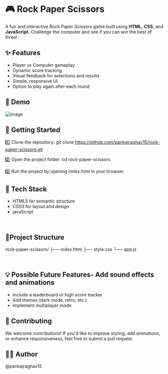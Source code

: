 # 🎮 Rock Paper Scissors 

A fun and interactive Rock Paper Scissors game built using **HTML**, **CSS**, and **JavaScript**. Challenge the computer and see if you can win the best of three!

## ✨ Features

- Player vs Computer gameplay
- Dynamic score tracking
- Visual feedback for selections and results
- Simple, responsive UI
- Option to play again after each round

## 📸 Demo

![image](https://github.com/user-attachments/assets/b03caf76-c990-427e-8bf6-27da19003815)


## 🚀 Getting Started
1️⃣ Clone the repository: git clone https://github.com/pankajraghav15/rock-paper-scissors.git

2️⃣ Open the project folder: cd rock-paper-scissors

3️⃣ Run the project by opening index.html in your browser.

## 🎨 Tech Stack
* HTML5 for semantic structure
* CSS3 for layout and design
* javaScript

<br>


## 📁Project Structure
rock-paper-scissors/
├── index.html
├── style.css
└── app.js

<br>

## 💡 Possible Future Features- Add sound effects and animations
- Include a leaderboard or high score tracker
- Add themes (dark mode, retro, etc.)
- Implement multiplayer mode


## 🤝 Contributing
We welcome contributions! If you'd like to improve styling, add animations, or enhance responsiveness, feel free to submit a pull request.

## 🧑‍💻 Author
@pankajraghav15
